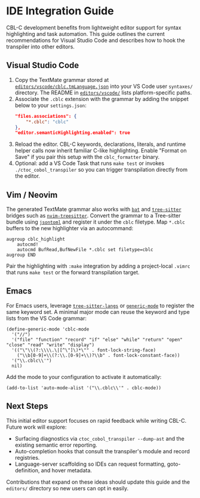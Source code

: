# IDE Integration Guide

CBL-C development benefits from lightweight editor support for syntax highlighting and task automation. This guide outlines the current recommendations for Visual Studio Code and describes how to hook the transpiler into other editors.

## Visual Studio Code

1. Copy the TextMate grammar stored at [`editors/vscode/cblc.tmLanguage.json`](../editors/vscode/cblc.tmLanguage.json) into your VS Code user `syntaxes/` directory. The README in [`editors/vscode/`](../editors/vscode/README.md) lists platform-specific paths.
2. Associate the `.cblc` extension with the grammar by adding the snippet below to your `settings.json`:
   ```json
   "files.associations": {
       "*.cblc": "cblc"
   },
   "editor.semanticHighlighting.enabled": true
   ```
3. Reload the editor. CBL-C keywords, declarations, literals, and runtime helper calls now inherit familiar C-like highlighting. Enable "Format on Save" if you pair this setup with the `cblc_formatter` binary.
4. Optional: add a VS Code Task that runs `make test` or invokes `./ctoc_cobol_transpiler` so you can trigger transpilation directly from the editor.

## Vim / Neovim

The generated TextMate grammar also works with [`bat`](https://github.com/sharkdp/bat) and [`tree-sitter`](https://tree-sitter.github.io/tree-sitter/) bridges such as [`nvim-treesitter`](https://github.com/nvim-treesitter/nvim-treesitter). Convert the grammar to a Tree-sitter bundle using [`jsontoml`](https://github.com/tree-sitter/tree-sitter/tree/master/cli#grammar-conversion) and register it under the `cblc` filetype. Map `*.cblc` buffers to the new highlighter via an autocommand:

```vim
augroup cblc_highlight
    autocmd!
    autocmd BufRead,BufNewFile *.cblc set filetype=cblc
augroup END
```

Pair the highlighting with `:make` integration by adding a project-local `.vimrc` that runs `make test` or the forward transpilation target.

## Emacs

For Emacs users, leverage [`tree-sitter-langs`](https://github.com/emacs-tree-sitter/tree-sitter-langs) or [`generic-mode`](https://www.gnu.org/software/emacs/manual/html_node/elisp/Generic-Modes.html) to register the same keyword set. A minimal major mode can reuse the keyword and type lists from the VS Code grammar:

```elisp
(define-generic-mode 'cblc-mode
  '("//")
  '("file" "function" "record" "if" "else" "while" "return" "open" "close" "read" "write" "display")
  '(("\"\\(?:\\\\.\|[^\"]\)*\"" . font-lock-string-face)
    ("\\b[0-9]+\\(?:\\.[0-9]+\\)?\\b" . font-lock-constant-face))
  '("\\.cblc\\'")
  nil)
```

Add the mode to your configuration to activate it automatically:

```elisp
(add-to-list 'auto-mode-alist '("\\.cblc\\'" . cblc-mode))
```

## Next Steps

This initial editor support focuses on rapid feedback while writing CBL-C. Future work will explore:

- Surfacing diagnostics via `ctoc_cobol_transpiler --dump-ast` and the existing semantic error reporting.
- Auto-completion hooks that consult the transpiler's module and record registries.
- Language-server scaffolding so IDEs can request formatting, goto-definition, and hover metadata.

Contributions that expand on these ideas should update this guide and the `editors/` directory so new users can opt in easily.
